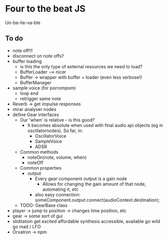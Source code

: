 # Four to the beat JS

Un-be-lie-va-ble

## To do
- note off!!!
- disconnect on note offs?
- buffer loading
	- is this the only type of external resources we need to load?
	- BufferLoader --> nicer
	- Buffer -> wrapper with buffer + loader (even less verbose!)
	- BufferManager
- sample voice (for porrompom)
	- loop end
	- retrigger same note
- Reverb -> get impulse responses
- mirar analyser nodes
- define Gear interfaces
	- Our 'when' is relative - is this good?
		- It becomes absolute when used with final audio api objects (eg in oscillatornodes). So far, in:
			- OscillatorVoice
			- SampleVoice
			- ADSR
	- Common methods
		- noteOn(note, volume, when)
		- noteOff
	- Common properties
		- output
			- Every gear component output is a gain node
				- Allows for changing the gain amount of that node, automating it, etc
			- also easy connection:
				someComponent.output.connect(audioContext.destination);
	- TODO: GearBase class
- player -> jump to position -> changes time position, etc
- gear -> some sort of gui
- sliditation
	get excited
		affordable synthesis
		accessible, available
	go wild
	go mad / LFO
- Orxatron -> npm
